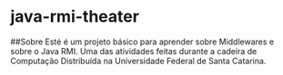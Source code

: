 # java-rmi-theater

##Sobre
Esté é um projeto básico para aprender sobre Middlewares e sobre o Java RMI. Uma das atividades feitas durante a cadeira de Computação Distribuída na Universidade Federal de Santa Catarina.

